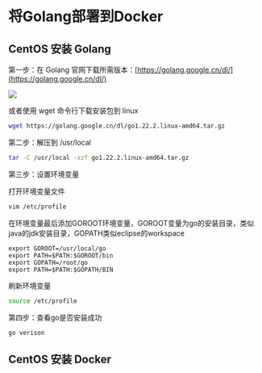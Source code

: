 # 将Golang部署到Docker 
## CentOS 安装 Golang 
第一步：在 Golang 官网下载所需版本：[https://golang.google.cn/dl/](https://golang.google.cn/dl/)

![](https://cdn.jsdelivr.net/gh/WeiXinao/imgBed2@main/img/202404111525758.png)

或者使用 wget 命令行下载安装包到 linux

```bash
wget https://golang.google.cn/dl/go1.22.2.linux-amd64.tar.gz
```

第二步：解压到 /usr/local

```bash
tar -C /usr/local -xzf go1.22.2.linux-amd64.tar.gz
```

第三步：设置环境变量

打开环境变量文件

```bash
vim /etc/profile 
```

在环境变量最后添加GOROOT环境变量，GOROOT变量为go的安装目录，类似java的jdk安装目录，GOPATH类似eclipse的workspace

```
export GOROOT=/usr/local/go
export PATH=$PATH:$GOROOT/bin
export GOPATH=/root/go
export PATH=$PATH:$GOPATH/BIN
```

刷新环境变量

```bash
source /etc/profile
```

第四步：查看go是否安装成功

```
go verison
```

## CentOS 安装 Docker

